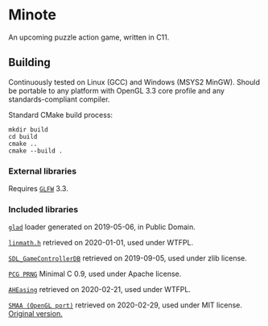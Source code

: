 # Minote
An upcoming puzzle action game, written in C11.

## Building
Continuously tested on Linux (GCC) and Windows (MSYS2 MinGW). Should be
portable to any platform with OpenGL 3.3 core profile and any
standards-compliant compiler.

Standard CMake build process:
```
mkdir build
cd build
cmake ..
cmake --build .
```

### External libraries
Requires [`GLFW`](https://www.glfw.org/) 3.3.

### Included libraries
[`glad`](https://glad.dav1d.de/) loader generated on 2019-05-06, in
Public Domain.

[`linmath.h`](https://github.com/datenwolf/linmath.h) retrieved on
2020-01-01, used under WTFPL.

[`SDL_GameControllerDB`](https://github.com/gabomdq/SDL_GameControllerDB)
retrieved on 2019-09-05, used under zlib license.

[`PCG PRNG`](https://www.pcg-random.org/) Minimal C 0.9, used under Apache
license.

[`AHEasing`](https://github.com/warrenm/AHEasing) retrieved on 2020-02-21, used
under WTFPL.

[`SMAA (OpenGL port)`](https://github.com/turol/smaaDemo) retrieved on
2020-02-29, used under MIT license.
[Original version.](https://www.iryoku.com/smaa/)
